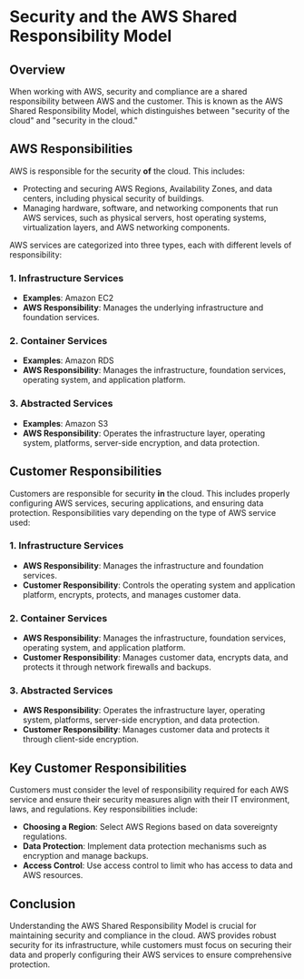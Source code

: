 # Security and the AWS Shared Responsibility Model

## Overview
When working with AWS, security and compliance are a shared responsibility between AWS and the customer. This is known as the AWS Shared Responsibility Model, which distinguishes between "security of the cloud" and "security in the cloud."

## AWS Responsibilities
AWS is responsible for the security **of** the cloud. This includes:

- Protecting and securing AWS Regions, Availability Zones, and data centers, including physical security of buildings.
- Managing hardware, software, and networking components that run AWS services, such as physical servers, host operating systems, virtualization layers, and AWS networking components.

AWS services are categorized into three types, each with different levels of responsibility:

### 1. Infrastructure Services
- **Examples**: Amazon EC2
- **AWS Responsibility**: Manages the underlying infrastructure and foundation services.

### 2. Container Services
- **Examples**: Amazon RDS
- **AWS Responsibility**: Manages the infrastructure, foundation services, operating system, and application platform.

### 3. Abstracted Services
- **Examples**: Amazon S3
- **AWS Responsibility**: Operates the infrastructure layer, operating system, platforms, server-side encryption, and data protection.

## Customer Responsibilities
Customers are responsible for security **in** the cloud. This includes properly configuring AWS services, securing applications, and ensuring data protection. Responsibilities vary depending on the type of AWS service used:

### 1. Infrastructure Services
- **AWS Responsibility**: Manages the infrastructure and foundation services.
- **Customer Responsibility**: Controls the operating system and application platform, encrypts, protects, and manages customer data.

### 2. Container Services
- **AWS Responsibility**: Manages the infrastructure, foundation services, operating system, and application platform.
- **Customer Responsibility**: Manages customer data, encrypts data, and protects it through network firewalls and backups.

### 3. Abstracted Services
- **AWS Responsibility**: Operates the infrastructure layer, operating system, platforms, server-side encryption, and data protection.
- **Customer Responsibility**: Manages customer data and protects it through client-side encryption.

## Key Customer Responsibilities
Customers must consider the level of responsibility required for each AWS service and ensure their security measures align with their IT environment, laws, and regulations. Key responsibilities include:

- **Choosing a Region**: Select AWS Regions based on data sovereignty regulations.
- **Data Protection**: Implement data protection mechanisms such as encryption and manage backups.
- **Access Control**: Use access control to limit who has access to data and AWS resources.

## Conclusion
Understanding the AWS Shared Responsibility Model is crucial for maintaining security and compliance in the cloud. AWS provides robust security for its infrastructure, while customers must focus on securing their data and properly configuring their AWS services to ensure comprehensive protection.
